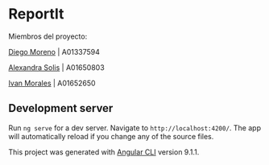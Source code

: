 # ReportIt


Miembros del proyecto:

[Diego Moreno](https://github.com/DiegoMoreno1110) | A01337594

[Alexandra Solis](https://github.com/aleesolish) | A01650803

[Ivan Morales](https://github.com/ivansmorales) | A01652650

## Development server

Run `ng serve` for a dev server. Navigate to `http://localhost:4200/`. The app will automatically reload if you change any of the source files.

This project was generated with [Angular CLI](https://github.com/angular/angular-cli) version 9.1.1.




